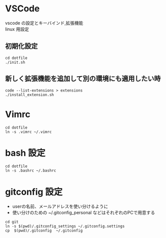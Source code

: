 # VSCode

vscode の設定とキーバインド,拡張機能  
linux 用設定

## 初期化設定

```
cd dotfile
./init.sh
```

## 新しく拡張機能を追加して別の環境にも適用したい時

```
code --list-extensions > extensions
./install_extension.sh
```

# Vimrc

```
cd dotfile
ln -s .vimrc ~/.vimrc
```

# bash 設定

```
cd dotfile
ln -s .bashrc ~/.bashrc
```

# gitconfig 設定

- userの名前、メールアドレスを使い分けるように
- 使い分けのための ~/.gitconfig_personal などはそれぞれのPCで用意する
```
cd git
ln -s $(pwd)/.gitconfig_settings ~/.gitconfig.settings
cp  $(pwd)/.gitconfig  ~/.gitconfig
```

